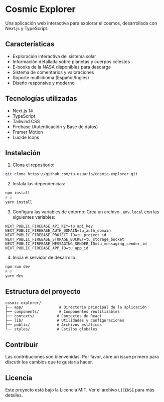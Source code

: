 # Cosmic Explorer

Una aplicación web interactiva para explorar el cosmos, desarrollada con Next.js y TypeScript.

## Características

- Exploración interactiva del sistema solar
- Información detallada sobre planetas y cuerpos celestes
- E-books de la NASA disponibles para descarga
- Sistema de comentarios y valoraciones
- Soporte multiidioma (Español/Inglés)
- Diseño responsive y moderno

## Tecnologías utilizadas

- Next.js 14
- TypeScript
- Tailwind CSS
- Firebase (Autenticación y Base de datos)
- Framer Motion
- Lucide Icons

## Instalación

1. Clona el repositorio:
```bash
git clone https://github.com/tu-usuario/cosmic-explorer.git
```

2. Instala las dependencias:
```bash
npm install
# o
yarn install
```

3. Configura las variables de entorno:
Crea un archivo `.env.local` con las siguientes variables:
```
NEXT_PUBLIC_FIREBASE_API_KEY=tu_api_key
NEXT_PUBLIC_FIREBASE_AUTH_DOMAIN=tu_auth_domain
NEXT_PUBLIC_FIREBASE_PROJECT_ID=tu_project_id
NEXT_PUBLIC_FIREBASE_STORAGE_BUCKET=tu_storage_bucket
NEXT_PUBLIC_FIREBASE_MESSAGING_SENDER_ID=tu_messaging_sender_id
NEXT_PUBLIC_FIREBASE_APP_ID=tu_app_id
```

4. Inicia el servidor de desarrollo:
```bash
npm run dev
# o
yarn dev
```

## Estructura del proyecto

```
cosmic-explorer/
├── app/                # Directorio principal de la aplicación
├── components/         # Componentes reutilizables
├── contexts/          # Contextos de React
├── lib/               # Utilidades y configuraciones
├── public/            # Archivos estáticos
└── styles/            # Estilos globales
```

## Contribuir

Las contribuciones son bienvenidas. Por favor, abre un issue primero para discutir los cambios que te gustaría hacer.

## Licencia

Este proyecto está bajo la Licencia MIT. Ver el archivo `LICENSE` para más detalles.
